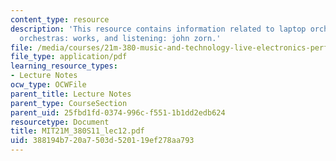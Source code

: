 ```yaml
---
content_type: resource
description: 'This resource contains information related to laptop orchestras, laptop
  orchestras: works, and listening: john zorn.'
file: /media/courses/21m-380-music-and-technology-live-electronics-performance-practices-spring-2011/388194b720a7503d520119ef278aa793_MIT21M_380S11_lec12.pdf
file_type: application/pdf
learning_resource_types:
- Lecture Notes
ocw_type: OCWFile
parent_title: Lecture Notes
parent_type: CourseSection
parent_uid: 25fbd1fd-0374-996c-f551-1b1dd2edb624
resourcetype: Document
title: MIT21M_380S11_lec12.pdf
uid: 388194b7-20a7-503d-5201-19ef278aa793
---
```

